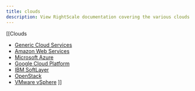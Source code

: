 ```yaml
---
title: clouds
description: View RightScale documentation covering the various clouds supported by the RightScale Cloud Management Platform. 
---
```


[[Clouds
- [Generic Cloud Services](/cm/dashboard/clouds/generic/generic_landing.html)
- [Amazon Web Services](/cm/dashboard/clouds/aws/aws_landing.html)
- [Microsoft Azure](/cm/dashboard/clouds/azure/azure_landing.html)
- [Google Cloud Platform](/cm/dashboard/clouds/google/google_landing.html)
- [IBM SoftLayer](/cm/dashboard/clouds/softlayer/softlayer_landing.html)
- [OpenStack](/cm/dashboard/clouds/openstack/openstack_landing.html)
- [VMware vSphere](/cm/dashboard/clouds/vsphere/vsphere_landing.html)
]]
